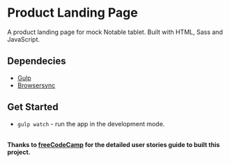 # Product Landing Page
A product landing page for mock Notable tablet. Built with HTML, Sass and JavaScript.  

## Dependecies
- [Gulp](https://gulpjs.com/)
- [Browsersync](https://browsersync.io/)

## Get Started
- `gulp watch` - run the app in the development mode.

\
**Thanks to [freeCodeCamp](https://www.freecodecamp.org/) for the detailed user stories guide to built this project.**
